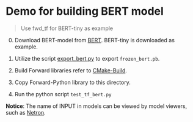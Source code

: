 # Demo for building BERT model

> Use fwd_tf for BERT-tiny as example
0. Download BERT-model from [BERT](https://github.com/google-research/bert/blob/master/README.md). BERT-tiny is downloaded as example.

1. Utilize the script [export_bert.py](../../python/bert_helpers/export_bert.py) to export `frozen_bert.pb`.

2. Build Forward libraries refer to [CMake-Build](../../doc/en/usages/cmake_build.md).

3. Copy Forward-Python library to this directory.

5. Run the python script `test_tf_bert.py`

**Notice**: The name of INPUT in models can be viewed by model viewers, such as [Netron](https://github.com/lutzroeder/Netron).
